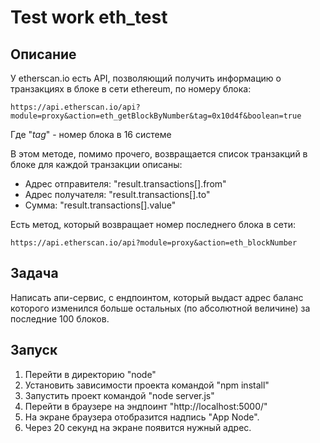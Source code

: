 # Test work eth_test

## Описание

У etherscan.io есть API, позволяющий получить информацию о транзакциях в блоке в сети ethereum, по номеру блока:

```
https://api.etherscan.io/api?module=proxy&action=eth_getBlockByNumber&tag=0x10d4f&boolean=true
```

Где "_tag_" - номер блока в 16 системе

В этом методе, помимо прочего, возвращается список транзакций в блоке для каждой транзакции описаны:

- Адрес отправителя: "result.transactions[].from"
- Адрес получателя: "result.transactions[].to"
- Сумма: "result.transactions[].value"

Есть метод, который возвращает номер последнего блока в сети:

```
https://api.etherscan.io/api?module=proxy&action=eth_blockNumber
```

## Задача

Написать апи-сервис, с ендпоинтом, который выдаст адрес баланс которого изменился больше остальных (по абсолютной величине) за последние 100 блоков.

## Запуск

1. Перейти в директорию "node"
1. Установить зависимости проекта командой "npm install"
2. Запустить проект командой "node server.js"
3. Перейти в браузере на эндпоинт "http://localhost:5000/"
4. На экране браузера отобразится надпись "App Node".
5. Через 20 секунд на экране появится нужный адрес.